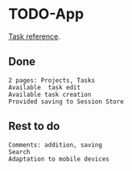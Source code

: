 # TODO-App

[Task reference](https://github.com/UptraderTestTask/Junior-frontend).

## Done

    2 pages: Projects, Tasks
    Available  task edit
    Available task creation
    Provided saving to Session Store

## Rest to do

    Comments: addition, saving
    Search
    Adaptation to mobile devices

